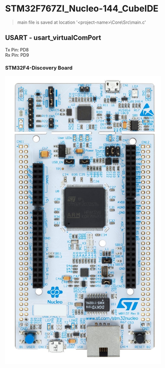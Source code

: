 
# STM32F767ZI_Nucleo-144_CubeIDE

> main file is saved at location '\<project-name>\Core\Src\main.c'

## USART - usart_virtualComPort
Tx Pin: PD8  
Rx Pin: PD9  

### STM32F4-Discovery Board
![STM32F767ZI-Nucleo MCU](zz_docs/STM32F767ZI-Nucleo.jpg)